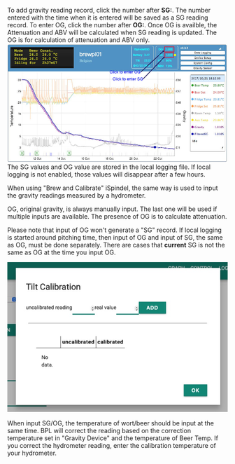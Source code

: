 To add gravity reading record, click the number after **SG:**. The number entered with the time when it is entered will be saved as a SG reading record. To enter OG, click the number after **OG:**. Once OG is availble, the Attenuation and ABV will be calculated when SG reading is updated. The OG is for calculation of attenuation and ABV only.
![Input gravity](image/inputgravity.jpg?raw=true)
The SG values and OG value are stored in the local logging file. If local logging is not enabled, those values will disappear after a few hours.

When using "Brew and Calibrate" iSpindel, the same way is used to input the gravity readings measured by a hydrometer.

OG, original gravity, is always manually input. The last one will be used if multiple inputs are available. The presence of OG is to calculate attenuation. 

Please note that input of OG won't generate a "SG" record. If local logging is started around pitching time, then input of OG and input of SG, the same as OG, must be done separately. There are cases that **current** SG is not the same as OG at the time you input OG.

![Input SG](image/gravity_input.jpg?raw=true)

When input SG/OG, the temperature of wort/beer should be input at the same time. BPL will correct the reading based on the correction temperature set in "Gravity Device" and the temperature of Beer Temp. If you correct the hydrometer reading, enter the calibration temperature of your hydrometer.
